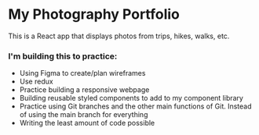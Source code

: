# My Photography Portfolio

This is a React app that displays photos from trips, hikes, walks, etc. 

### I'm building this to practice:

- Using Figma to create/plan wireframes
- Use redux 
- Practice building a responsive webpage 
- Building reusable styled components to add to my component library 
- Practice using Git branches and the other main functions of Git. Instead of using the main branch for everything
- Writing the least amount of code possible
